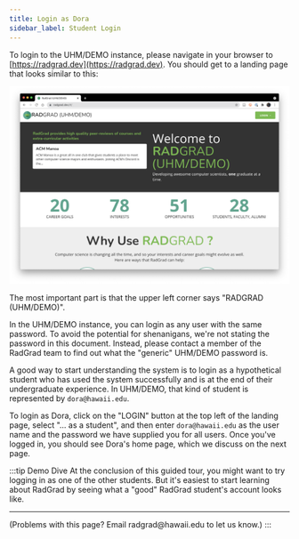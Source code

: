 ```yaml
---
title: Login as Dora
sidebar_label: Student Login
---
```


To login to the UHM/DEMO instance, please navigate in your browser to [https://radgrad.dev](https://radgrad.dev). You should get to a landing page that looks similar to this:

![](/img/user-guide/demo/landing.png)

The most important part is that the upper left corner says "RADGRAD (UHM/DEMO)".

In the UHM/DEMO instance, you can login as any user with the same password.  To avoid the potential for shenanigans, we're not stating the password in this document. Instead, please contact a member of the RadGrad team to find out what the "generic" UHM/DEMO password is.

A good way to start understanding the system is to login as a hypothetical student who has used the system successfully and is at the end of their undergraduate experience.  In UHM/DEMO, that kind of student is represented by `dora@hawaii.edu`.

To login as Dora, click on the "LOGIN" button at the top left of the landing page, select "... as a student", and then enter `dora@hawaii.edu` as the user name and the password we have supplied you for all users. Once you've logged in, you should see Dora's home page, which we discuss on the next page.

:::tip Demo Dive
At the conclusion of this guided tour, you might want to try logging in as one of the other students. But it's easiest to start learning about RadGrad by seeing what a "good" RadGrad student's account looks like.

<hr/>
(Problems with this page? Email radgrad@hawaii.edu to let us know.)
:::



